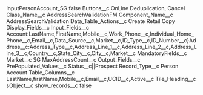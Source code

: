 <?xml version="1.0" encoding="UTF-8"?>
<CustomMetadata xmlns="http://soap.sforce.com/2006/04/metadata" xmlns:xsi="http://www.w3.org/2001/XMLSchema-instance" xmlns:xsd="http://www.w3.org/2001/XMLSchema">
    <label>InputPersonAccount_SG</label>
    <protected>false</protected>
    <values>
        <field>Buttons__c</field>
        <value xsi:type="xsd:string">OnLine Deduplication, Cancel</value>
    </values>
    <values>
        <field>Class_Name__c</field>
        <value xsi:type="xsd:string">AddressSearchValidationFM</value>
    </values>
    <values>
        <field>Component_Name__c</field>
        <value xsi:type="xsd:string">AddressSearchValidation</value>
    </values>
    <values>
        <field>Data_Table_Actions__c</field>
        <value xsi:type="xsd:string">Create Retail Copy</value>
    </values>
    <values>
        <field>Display_Fields__c</field>
        <value xsi:nil="true"/>
    </values>
    <values>
        <field>Input_Fields__c</field>
        <value xsi:type="xsd:string">Account:LastName,FirstName,Mobile__c,Work_Phone__c,Individual_Home_Phone__c,Email__c,Data_Source__c,Market__c,ID_Type__c,ID_Number__c}Address__c:Address_Type__c,Address_Line_1__c,Address_Line_2__c,Address_Line_3__c,Country__c,State_City__c,City__c,Market__c</value>
    </values>
    <values>
        <field>MandatoryFields__c</field>
        <value xsi:nil="true"/>
    </values>
    <values>
        <field>Market__c</field>
        <value xsi:type="xsd:string">SG</value>
    </values>
    <values>
        <field>MaxAddressCount__c</field>
        <value xsi:nil="true"/>
    </values>
    <values>
        <field>Output_Fields__c</field>
        <value xsi:nil="true"/>
    </values>
    <values>
        <field>PrePopulated_Values__c</field>
        <value xsi:type="xsd:string">Status__c||Prospect</value>
    </values>
    <values>
        <field>Record_Type__c</field>
        <value xsi:type="xsd:string">Person Account</value>
    </values>
    <values>
        <field>Table_Columns__c</field>
        <value xsi:type="xsd:string">LastName,firstName,Mobile__c,Email__c,UCID__c,Active__c</value>
    </values>
    <values>
        <field>Tile_Heading__c</field>
        <value xsi:nil="true"/>
    </values>
    <values>
        <field>sObject__c</field>
        <value xsi:nil="true"/>
    </values>
    <values>
        <field>show_records__c</field>
        <value xsi:type="xsd:boolean">false</value>
    </values>
</CustomMetadata>
